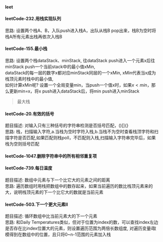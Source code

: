 #### leet


#### leetCode-232.用栈实现队列
思路: 设置两个栈A、B，入队push进入栈A，出队从栈B pop出来，栈B为空时将栈A所有元素出栈再依次入栈B  

#### leetCode-155.最小栈
思路: 设置两个栈dataStack、minStack, 往dataStack push进入一个元素x后往minStack push一个当前stack中的最小值xMin,  
dataStack的每一层的数字x都对应minStack同层的一个xMin, xMin代表当x成为栈顶元素时栈中的最小值,   
如何计算xMin呢? 设置一个全局变量min，当push一个值x时，如果$x<min$，那么更新min=x，将x push进入dataStack后，将min push进入minStack
>最大栈
#### leetCode-20.有效的括号
题目描述: 对输入只有三种括号的字符串检测是否括号匹配，()[]{}  
思路: 栈，扫描输入字符,a.当栈为空时字符入栈,b.当栈不为空时查看栈顶字符和扫描字符是否匹配,如果匹配则栈poll，不匹配则入栈,扫描输入字符串完毕后，如果栈为空则括号匹配
#### leetCode-1047.删除字符串中的所有相邻重复项

#### leetCode-739.每日温度  
题目描述: 数组中元素与下一个比它大的元素之间的距离  
思路: 遍历数组时用栈把数组中的数存起来，如果当前遍历的数比栈顶元素来的大，说明栈顶元素的下一个比它大的数就是当前元素
#### leetCode-503.下一个更大元素II
题目描述: 循环数组中比当前元素大的下一个元素  
思路: 和Daily Temperatures类似，但对于位置为index的数，可以查找index左边是否存在比index位置大的元素，则设置遍历范围为两倍长数组度, 对遍历变量i取模得到在数组中的位置，且只将0~n-1范围的元素加入栈

